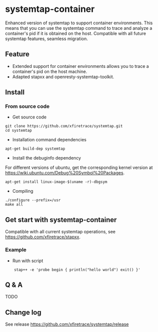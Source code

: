 # systemtap-container

Enhanced version of systemtap to support container environments. This means that you can use the systemtap command to trace and analyze a container's pid if it is obtained on the host. Compatible with all future systemtap features, seamless migration.

## Feature

* Extended support for container environments allows you to trace a container's pid on the host machine.
* Adapted stapxx and openresty-systemtap-toolkit.

## Install

### From source code

* Get source code

```shell
git clone https://github.com/xfiretrace/systemtap.git
cd systemtap
```

* Installation command dependencies

```shell
apt-get build-dep systemtap 
```

* Install the debuginfo dependency

For different versions of ubuntu, get the corresponding kernel version at <https://wiki.ubuntu.com/Debug%20Symbol%20Packages>.

```shell
apt-get install linux-image-$(uname -r)-dbgsym
```

* Compiling

```shell
./configure --prefix=/usr
make all
```

## Get start with systemtap-container

Compatible with all current systemtap operations, see <https://github.com/xfiretrace/stapxx>.

### Example

* Run with script
  
``` shell
    stap++ -e 'probe begin { println("hello world") exit() }'
```

## Q & A

TODO

## Change log

See release <https://github.com/xfiretrace/systemtap/release>